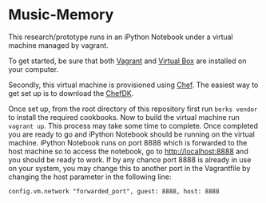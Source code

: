 # Music-Memory

This research/prototype runs in an iPython Notebook under a virtual machine managed by vagrant.

To get started, be sure that both [Vagrant](http://www.vagrantup.com) and [Virtual Box](http://www.virtualbox.org) are installed on your computer.

Secondly, this virtual machine is provisioned using [Chef](http://www.getchef.com). The easiest way to get set up is to download the [ChefDK](http://downloads.getchef.com/chef-dk).

Once set up, from the root directory of this repository first run ``berks vendor`` to install the required cookbooks. Now to build the virtual machine run ``vagrant up``. This process may take some time to complete. Once completed you are ready to go and iPython Notebook should be running on the virtual machine. iPython Notebook runs on port 8888 which is forwarded to the host machine so to access the notebook, go to [http://localhost:8888](http://localhost:8888) and you should be ready to work. If by any chance port 8888 is already in use on your system, you may change this to another port in the Vagrantfile by changing the host parameter in the following line:

``config.vm.network "forwarded_port", guest: 8888, host: 8888``